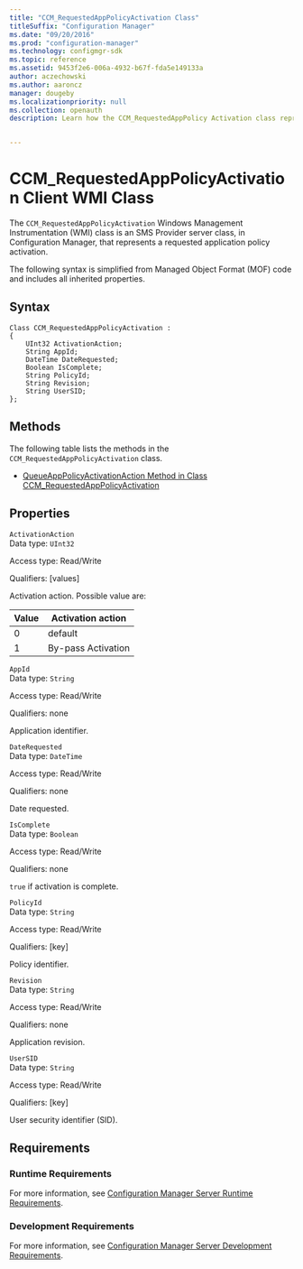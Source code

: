 ```yaml
---
title: "CCM_RequestedAppPolicyActivation Class"
titleSuffix: "Configuration Manager"
ms.date: "09/20/2016"
ms.prod: "configuration-manager"
ms.technology: configmgr-sdk
ms.topic: reference
ms.assetid: 9453f2e6-006a-4932-b67f-fda5e149133a
author: aczechowski
ms.author: aaroncz
manager: dougeby
ms.localizationpriority: null
ms.collection: openauth
description: Learn how the CCM_RequestedAppPolicy Activation class represents a requested application policy activation. 


---
```

# CCM_RequestedAppPolicyActivation Client WMI Class
The `CCM_RequestedAppPolicyActivation` Windows Management Instrumentation (WMI) class is an SMS Provider server class, in Configuration Manager, that represents a requested application policy activation.  

 The following syntax is simplified from Managed Object Format (MOF) code and includes all inherited properties.  

## Syntax  

```  
Class CCM_RequestedAppPolicyActivation :    
{  
    UInt32 ActivationAction;  
    String AppId;  
    DateTime DateRequested;  
    Boolean IsComplete;  
    String PolicyId;  
    String Revision;  
    String UserSID;  
};  
```  

## Methods  
 The following table lists the methods in the `CCM_RequestedAppPolicyActivation` class.  

-   [QueueAppPolicyActivationAction Method in Class CCM_RequestedAppPolicyActivation](../../../../../develop/reference/core/clients/sdk/queueapppolicyactivationaction-method-in-class-ccm_requestedapppolicyactivation.md)  

## Properties  
 `ActivationAction`  
 Data type: `UInt32`  

 Access type: Read/Write  

 Qualifiers: [values]  

 Activation action. Possible value are:  

|Value|Activation action|  
|-|-|  
|0|default|  
|1|By-pass Activation|  

 `AppId`  
 Data type: `String`  

 Access type: Read/Write  

 Qualifiers: none  

 Application identifier.    

 `DateRequested`  
 Data type: `DateTime`  

 Access type: Read/Write  

 Qualifiers: none  

 Date requested.    

 `IsComplete`  
 Data type: `Boolean`  

 Access type: Read/Write  

 Qualifiers: none  

 `true` if activation is complete.    

 `PolicyId`  
 Data type: `String`  

 Access type: Read/Write  

 Qualifiers: [key]  

 Policy identifier.    

 `Revision`  
 Data type: `String`  

 Access type: Read/Write  

 Qualifiers: none  

 Application revision.    

 `UserSID`  
 Data type: `String`  

 Access type: Read/Write  

 Qualifiers: [key]  

 User security identifier (SID).    

## Requirements  

### Runtime Requirements  
 For more information, see [Configuration Manager Server Runtime Requirements](../../../../../develop/core/reqs/server-runtime-requirements.md).  

### Development Requirements  
 For more information, see [Configuration Manager Server Development Requirements](../../../../../develop/core/reqs/server-development-requirements.md).  
